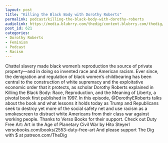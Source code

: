 ```yaml
---
layout: post
title: "Killing the Black Body with Dorothy Roberts"
permalink: podcast/killing-the-black-body-with-dorothy-roberts
audiolink: https://media.blubrry.com/thedig/content.blubrry.com/thedig/The_Dig_-_EP_79_-_Roberts.mp3
post_id: 621
categories: 
- Dorothy Roberts
- Feminism
- Podcast
- Racism
---
```


Chattel slavery made black women’s reproduction the source of private property—and in doing so invented race and American racism. Ever since, the denigration and regulation of black women’s childbearing has been central to the construction of white supremacy and the exploitative economic order that it protects, as scholar Dorothy Roberts explained in Killing the Black Body: Race, Reproduction, and the Meaning of Liberty, a pivotal book first published in 1997. In this episode, @DorothyERoberts talks about the book and what lessons it holds today as Trump and Republicans seek to destroy yet more of the social safety net and use racism as a smokescreen to distract white Americans from their class war against working people. Thanks to Verso Books for their support. Check out Duty Free Art: Art in the Age of Planetary Civil War by Hito Steyerl versobooks.com/books/2553-duty-free-art And please support The Dig with $ at patreon.com/TheDig